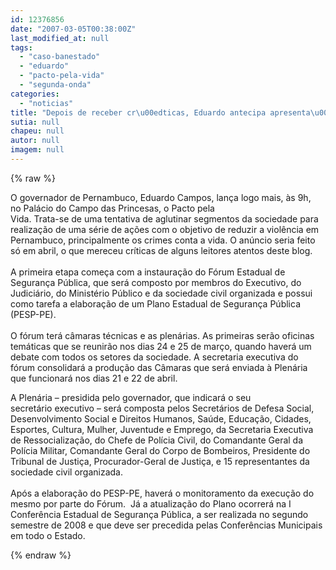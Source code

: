 ```yaml
---
id: 12376856
date: "2007-03-05T00:38:00Z"
last_modified_at: null
tags:
  - "caso-banestado"
  - "eduardo"
  - "pacto-pela-vida"
  - "segunda-onda"
categories:
  - "noticias"
title: "Depois de receber cr\u00edticas, Eduardo antecipa apresenta\u00e7\u00e3o do Pacto Pela Vida, nesta segunda"
sutia: null
chapeu: null
autor: null
imagem: null
---
```

{% raw %}
<p><P>O&nbsp;governador de Pernambuco, Eduardo Campos, lança logo mais, às 9h, no&nbsp;Palácio do Campo das Princesas,&nbsp;o Pacto pela<BR>Vida. Trata-se de uma tentativa de aglutinar&nbsp;segmentos da sociedade para realização de uma série de ações com o objetivo de reduzir a&nbsp;violência em Pernambuco, principalmente os crimes conta a vida. O anúncio seria feito só em abril, o que mereceu críticas de alguns leitores atentos deste blog.<BR><BR>A primeira etapa começa com a instauração do Fórum Estadual de Segurança Pública, que será composto por membros do Executivo, do Judiciário, do Ministério Público e da sociedade civil organizada e possui como tarefa a elaboração de um Plano Estadual de Segurança Pública (PESP-PE).<BR><BR>O fórum terá câmaras técnicas e as plenárias. As primeiras serão oficinas temáticas que se reunirão nos dias 24 e 25 de março, quando&nbsp;haverá um debate com todos os setores da sociedade.&nbsp;A secretaria executiva do fórum&nbsp;consolidará a produção das Câmaras que será enviada à Plenária que funcionará nos dias 21 e 22 de abril.</P></p>
<p><P>A Plenária – presidida pelo governador, que indicará o seu<BR>secretário executivo – será composta pelos Secretários de Defesa Social, Desenvolvimento Social e Direitos Humanos, Saúde, Educação, Cidades, Esportes, Cultura, Mulher, Juventude e Emprego, da Secretaria Executiva de Ressocialização, do Chefe de Polícia Civil, do Comandante Geral da Polícia Militar, Comandante Geral do Corpo de Bombeiros, Presidente do Tribunal de Justiça, Procurador-Geral de Justiça, e 15 representantes da sociedade civil organizada.<BR><BR>Após a elaboração do PESP-PE, haverá o monitoramento da execução do mesmo por parte do Fórum.&nbsp; Já a atualização do Plano ocorrerá na I Conferência Estadual de Segurança Pública, a ser realizada no segundo semestre de 2008 e que deve ser precedida pelas Conferências Municipais em todo o Estado.</P> </p>
{% endraw %}